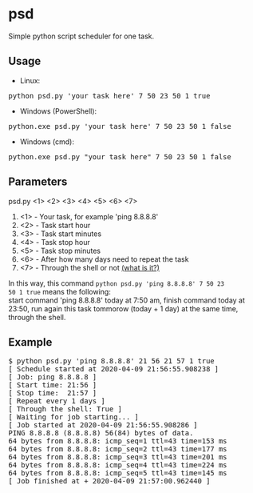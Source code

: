 # psd
Simple python script scheduler for one task.

Usage
-----
- Linux:
<pre>python psd.py 'your task here' 7 50 23 50 1 true</pre>
- Windows (PowerShell):
<pre>python.exe psd.py 'your task here' 7 50 23 50 1 false</pre>
- Windows (cmd):
<pre>python.exe psd.py "your task here" 7 50 23 50 1 false</pre>

Parameters
----------
psd.py <1> <2> <3> <4> <5> <6> <7>
1) <1> - Your task, for example 'ping 8.8.8.8'
2) <2> - Task start hour
3) <3> - Task start minutes
4) <4> - Task stop hour
5) <5> - Task stop minutes
6) <6> - After how many days need to repeat the task
7) <7> - Through the shell or not [(what is it?)](https://docs.python.org/3/library/subprocess.html#frequently-used-arguments)

In this way, this command <code>python psd.py 'ping 8.8.8.8' 7 50 23 50 1 true</code> means the following:</br>
start command 'ping 8.8.8.8' today at 7:50 am, finish command today at 23:50, run again this task tommorow (today + 1 day) at the same time, through the shell. 

Example
-------
<pre>
$ python psd.py 'ping 8.8.8.8' 21 56 21 57 1 true   
[ Schedule started at 2020-04-09 21:56:55.908238 ]
[ Job: ping 8.8.8.8 ]
[ Start time: 21:56 ]
[ Stop time:  21:57 ]
[ Repeat every 1 days ]
[ Through the shell: True ]
[ Waiting for job starting... ]
[ Job started at 2020-04-09 21:56:55.908286 ]
PING 8.8.8.8 (8.8.8.8) 56(84) bytes of data.
64 bytes from 8.8.8.8: icmp_seq=1 ttl=43 time=153 ms
64 bytes from 8.8.8.8: icmp_seq=2 ttl=43 time=177 ms
64 bytes from 8.8.8.8: icmp_seq=3 ttl=43 time=201 ms
64 bytes from 8.8.8.8: icmp_seq=4 ttl=43 time=224 ms
64 bytes from 8.8.8.8: icmp_seq=5 ttl=43 time=145 ms
[ Job finished at + 2020-04-09 21:57:00.962440 ]
</pre>
